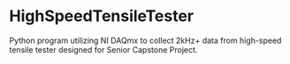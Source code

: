 # HighSpeedTensileTester
Python program utilizing NI DAQmx to collect 2kHz+ data from high-speed tensile tester designed for Senior Capstone Project.
